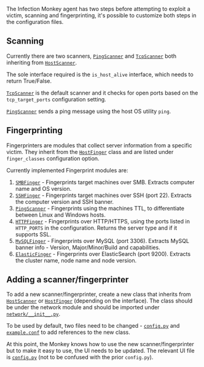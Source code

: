 The Infection Monkey agent has two steps before attempting to exploit a victim, scanning and fingerprinting, it's possible to customize both steps in the configuration files.

## Scanning

Currently there are two scanners, [`PingScanner`][ping-scanner] and [`TcpScanner`][tcp-scanner] both inheriting from [`HostScanner`][host-scanner].

The sole interface required is the `is_host_alive` interface, which needs to return True/False.

[`TcpScanner`][tcp-scanner] is the default scanner and it checks for open ports based on the `tcp_target_ports` configuration setting.

[`PingScanner`][ping-scanner] sends a ping message using the host OS utility `ping`.

## Fingerprinting

Fingerprinters are modules that collect server information from a specific victim. They inherit from the [`HostFinger`][host-finger] class and are listed under `finger_classes` configuration option.

Currently implemented Fingerprint modules are:

1. [`SMBFinger`][smb-finger] - Fingerprints target machines over SMB. Extracts computer name and OS version.
2. [`SSHFinger`][ssh-finger] - Fingerprints target machines over SSH (port 22). Extracts the computer version and SSH banner.
3. [`PingScanner`][ping-scanner] - Fingerprints using the machines TTL, to differentiate between Linux and Windows hosts.
4. [`HTTPFinger`][http-finger] - Fingerprints over HTTP/HTTPS, using the ports listed in `HTTP_PORTS` in the configuration. Returns the server type and if it supports SSL.
5. [`MySQLFinger`][mysql-finger] - Fingerprints over MySQL (port 3306). Extracts MySQL banner info - Version, Major/Minor/Build and capabilities.
6. [`ElasticFinger`][elastic-finger] - Fingerprints over ElasticSearch (port 9200). Extracts the cluster name, node name and node version.

## Adding a scanner/fingerprinter

To add a new scanner/fingerprinter, create a new class that inherits from [`HostScanner`][host-scanner] or [`HostFinger`][host-finger] (depending on the interface). The class should be under the network module and should be imported under [`network/__init__.py`](https://github.com/guardicore/monkey/blob/master/monkey/infection_monkey/network/__init__.py).

To be used by default, two files need to be changed - [`config.py`](https://github.com/guardicore/monkey/blob/master/monkey/infection_monkey/config.py) and [`example.conf`](https://github.com/guardicore/monkey/blob/master/monkey/infection_monkey/example.conf) to add references to the new class.

At this point, the Monkey knows how to use the new scanner/fingerprinter but to make it easy to use, the UI needs to be updated. The relevant UI file is [`config.py`](https://github.com/guardicore/monkey/blob/master/monkey/monkey_island/cc/services/config.py) (not to be confused with the prior `config.py`).

 [elastic-finger]: https://github.com/guardicore/monkey/blob/develop/monkey/infection_monkey/network/elasticfinger.py
 [http-finger]: https://github.com/guardicore/monkey/blob/develop/monkey/infection_monkey/network/httpfinger.py
 [host-finger]: https://github.com/guardicore/monkey/blob/develop/monkey/infection_monkey/network/__init__.py
 [host-scanner]: https://github.com/guardicore/monkey/blob/develop/monkey/infection_monkey/network/__init__.py
 [mysql-finger]: https://github.com/guardicore/monkey/blob/develop/monkey/infection_monkey/network/mysqlfinger.py
 [ping-scanner]: https://github.com/guardicore/monkey/blob/develop/monkey/infection_monkey/network/ping_scanner.py
 [smb-finger]: https://github.com/guardicore/monkey/blob/develop/monkey/infection_monkey/network/smbfinger.py
 [ssh-finger]: https://github.com/guardicore/monkey/blob/develop/monkey/infection_monkey/network/sshfinger.py
 [tcp-scanner]: https://github.com/guardicore/monkey/blob/develop/monkey/infection_monkey/network/tcp_scanner.py